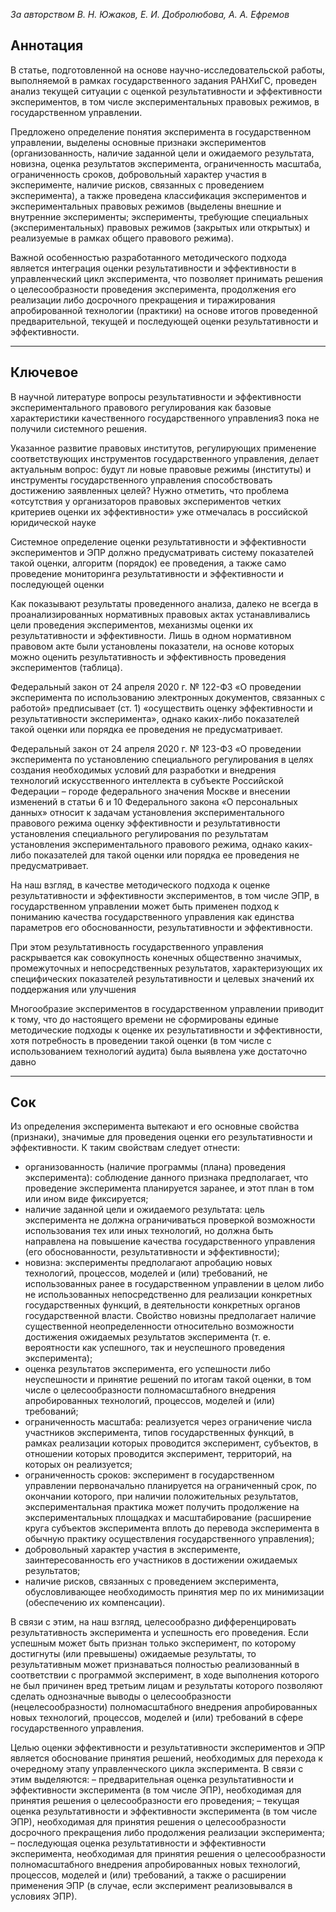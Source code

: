 *За авторством В. Н. Южаков, Е. И. Добролюбова, А. А. Ефремов* 

## Аннотация

В статье, подготовленной на основе научно-исследовательской работы, выполняемой в рамках государственного задания РАНХиГС, проведен анализ текущей ситуации с оценкой результативности и эффективности экспериментов, в том числе экспериментальных правовых режимов, в государственном управлении.

Предложено определение понятия эксперимента в государственном управлении, выделены основные признаки экспериментов (организованность, наличие заданной цели и ожидаемого результата, новизна, оценка результатов эксперимента, ограниченность масштаба, ограниченность сроков, добровольный характер участия в эксперименте, наличие рисков, связанных с проведением эксперимента), а также проведена классификация экспериментов и экспериментальных правовых режимов (выделены внешние и внутренние эксперименты; эксперименты, требующие специальных (экспериментальных) правовых режимов (закрытых или открытых) и реализуемые в рамках общего правового режима).

Важной особенностью разработанного методического подхода является интеграция оценки результативности и эффективности в управленческий цикл эксперимента, что позволяет принимать решения о целесообразности проведения эксперимента, продолжения его реализации либо досрочного прекращения и тиражирования апробированной технологии (практики) на основе итогов проведенной предварительной, текущей и последующей оценки результативности и эффективности.

___
## Ключевое

В научной литературе вопросы результативности и эффективности экспериментального правового регулирования как базовые характеристики качественного государственного управления3 пока не получили системного решения.

Указанное развитие правовых институтов, регулирующих применение соответствующих инструментов государственного управления, делает актуальным вопрос: будут ли новые правовые режимы (институты) и инструменты государственного управления способствовать достижению заявленных целей? Нужно отметить, что проблема «отсутствия у организаторов правовых экспериментов четких критериев оценки их эффективности» уже отмечалась в российской юридической науке

Системное определение оценки результативности и эффективности экспериментов и ЭПР должно предусматривать систему показателей такой оценки, алгоритм (порядок) ее проведения, а также само проведение мониторинга результативности и эффективности и последующей оценки

Как показывают результаты проведенного анализа, далеко не всегда в проанализированных нормативных правовых актах устанавливались цели проведения экспериментов, механизмы оценки их результативности и эффективности. Лишь в одном нормативном правовом акте были установлены показатели, на основе которых можно оценить результативность и эффективность проведения экспериментов (таблица).

Федеральный закон от 24 апреля 2020 г. № 122-ФЗ «О проведении эксперимента по использованию электронных документов, связанных с работой» предписывает (ст. 1) «осуществить оценку эффективности и результативности эксперимента», однако каких-либо показателей такой оценки или порядка ее проведения не предусматривает.

Федеральный закон от 24 апреля 2020 г. № 123-ФЗ «О проведении эксперимента по установлению специального регулирования в целях создания необходимых условий для разработки и внедрения технологий искусственного интеллекта в субъекте Российской Федерации – городе федерального значения Москве и внесении изменений в статьи 6 и 10 Федерального закона «О персональных данных» относит к задачам установления экспериментального правового режима оценку эффективности и результативности установления специального регулирования по результатам установления экспериментального правового режима, однако каких-либо показателей для такой оценки или порядка ее проведения не предусматривает.

На наш взгляд, в качестве методического подхода к оценке результативности и эффективности экспериментов, в том числе ЭПР, в государственном управлении может быть применен подход к пониманию качества государственного управления как единства параметров его обоснованности, результативности и эффективности.

При этом результативность государственного управления раскрывается как совокупность конечных общественно значимых, промежуточных и непосредственных результатов, характеризующих их специфических показателей результативности и целевых значений их поддержания или улучшения

Многообразие экспериментов в государственном управлении приводит к тому, что до настоящего времени не сформированы единые методические подходы к оценке их результативности и эффективности, хотя потребность в проведении такой оценки (в том числе с использованием технологий аудита) была выявлена уже достаточно давно

___
## Сок

Из определения эксперимента вытекают и его основные свойства (признаки), значимые для проведения оценки его результативности и эффективности. К таким свойствам следует отнести: 

- организованность (наличие программы (плана) проведения эксперимента): соблюдение данного признака предполагает, что проведение эксперимента планируется заранее, и этот план в том или ином виде фиксируется;
- наличие заданной цели и ожидаемого результата: цель эксперимента не должна ограничиваться проверкой возможности использования тех или иных технологий, но должна быть направлена на повышение качества государственного управления (его обоснованности, результативности и эффективности);
- новизна: эксперименты предполагают апробацию новых технологий, процессов, моделей и (или) требований, не использованных ранее в государственном управлении в целом либо не использованных непосредственно для реализации конкретных государственных функций, в деятельности конкретных органов государственной власти. Свойство новизны предполагает наличие существенной неопределенности относительно возможности достижения ожидаемых результатов эксперимента (т. е. вероятности как успешного, так и неуспешного проведения эксперимента); 
- оценка результатов эксперимента, его успешности либо неуспешности и принятие решений по итогам такой оценки, в том числе о целесообразности полномасштабного внедрения апробированных технологий, процессов, моделей и (или) требований; 
- ограниченность масштаба: реализуется через ограничение числа участников эксперимента, типов государственных функций, в рамках реализации которых проводится эксперимент, субъектов, в отношении которых проводится эксперимент, территорий, на которых он реализуется; 
- ограниченность сроков: эксперимент в государственном управлении первоначально планируется на ограниченный срок, по окончании которого, при наличии положительных результатов, экспериментальная практика может получить продолжение на экспериментальных площадках и масштабирование (расширение круга субъектов эксперимента вплоть до перевода эксперимента в обычную практику осуществления государственного управления); 
- добровольный характер участия в эксперименте, заинтересованность его участников в достижении ожидаемых результатов;
- наличие рисков, связанных с проведением эксперимента, обусловливающее необходимость принятия мер по их минимизации (обеспечению их компенсации).

В связи с этим, на наш взгляд, целесообразно дифференцировать результативность эксперимента и успешность его проведения. Если успешным может быть признан только эксперимент, по которому достигнуты (или превышены) ожидаемые результаты, то результативным может признаваться полностью реализованный в соответствии с программой эксперимент, в ходе выполнения которого не был причинен вред третьим лицам и результаты которого позволяют сделать однозначные выводы о целесообразности (нецелесообразности) полномасштабного внедрения апробированных новых технологий, процессов, моделей и (или) требований в сфере государственного управления.

Целью оценки эффективности и результативности экспериментов и ЭПР является обоснование принятия решений, необходимых для перехода к очередному этапу управленческого цикла эксперимента. В связи с этим выделяются: – предварительная оценка результативности и эффективности эксперимента (в том числе ЭПР), необходимая для принятия решения о целесообразности его проведения; – текущая оценка результативности и эффективности эксперимента (в том числе ЭПР), необходимая для принятия решения о целесообразности досрочного прекращения либо продолжения реализации эксперимента; – последующая оценка результативности и эффективности эксперимента, необходимая для принятия решения о целесообразности полномасштабного внедрения апробированных новых технологий, процессов, моделей и (или) требований, а также о расширении применения ЭПР (в случае, если эксперимент реализовывался в условиях ЭПР).

